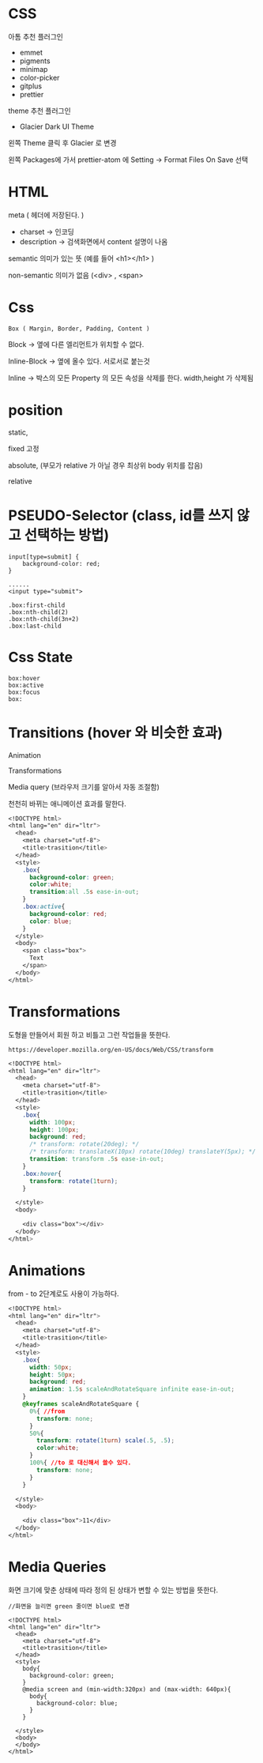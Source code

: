 # CSS

아톰 추천 플러그인

* emmet
* pigments
* minimap
* color-picker
* gitplus
* prettier

theme 추천 플러그인

* Glacier Dark UI Theme

왼쪽 Theme 클릭 후 Glacier 로 변경

왼쪽 Packages에 가서 prettier-atom 에 Setting -&gt; Format Files On Save 선택

# HTML

meta \( 헤더에 저장된다. \)

* charset -&gt; 인코딩
* description -&gt; 검색화면에서 content 설명이 나옴

semantic 의미가 있는 뜻 \(예를 들어 &lt;h1&gt;&lt;/h1&gt; \)

non-semantic 의미가 없음 \(&lt;div&gt; , &lt;span&gt;

# Css

`Box ( Margin, Border, Padding, Content )`

Block -&gt; 옆에 다른 엘리먼트가 위치할 수 없다.

Inline-Block -&gt; 옆에 올수 있다. 서로서로 붙는것

Inline -&gt; 박스의 모든 Property 의 모든 속성을 삭제를 한다. width,height 가 삭제됨

# position

static,

fixed 고정

absolute, \(부모가 relative 가 아닐 경우 최상위 body 위치를 잡음\)

relative

# PSEUDO-Selector \(class, id를 쓰지 않고 선택하는 방법\)

```
input[type=submit] {
    background-color: red;
}

......
<input type="submit">
```

```
.box:first-child 
.box:nth-child(2)
.box:nth-child(3n+2)
.box:last-child
```

# Css State

```
box:hover
box:active
box:focus
box:
```

# Transitions \(hover 와 비슷한 효과\)

Animation

Transformations

Media query \(브라우저 크기를 알아서 자동 조절함\)

천천히 바뀌는 애니메이션 효과를 말한다.

```css
<!DOCTYPE html>
<html lang="en" dir="ltr">
  <head>
    <meta charset="utf-8">
    <title>trasition</title>
  </head>
  <style>
    .box{
      background-color: green;
      color:white;
      transition:all .5s ease-in-out;
    }
    .box:active{
      background-color: red;
      color: blue;
    }
  </style>
  <body>
    <span class="box">
      Text
    </span>
  </body>
</html>
```

# Transformations

도형을 만들어서 회원 하고 비틀고 그런 작업들을 뜻한다.

```
https://developer.mozilla.org/en-US/docs/Web/CSS/transform
```

```css
<!DOCTYPE html>
<html lang="en" dir="ltr">
  <head>
    <meta charset="utf-8">
    <title>trasition</title>
  </head>
  <style>
    .box{
      width: 100px;
      height: 100px;
      background: red;
      /* transform: rotate(20deg); */
      /* transform: translateX(10px) rotate(10deg) translateY(5px); */
      transition: transform .5s ease-in-out;
    }
    .box:hover{
      transform: rotate(1turn);
    }

  </style>
  <body>

    <div class="box"></div>
  </body>
</html>
```

# Animations

from - to 2단계로도 사용이 가능하다.

```css
<!DOCTYPE html>
<html lang="en" dir="ltr">
  <head>
    <meta charset="utf-8">
    <title>trasition</title>
  </head>
  <style>
    .box{
      width: 50px;
      height: 50px;
      background: red;
      animation: 1.5s scaleAndRotateSquare infinite ease-in-out;
    }
    @keyframes scaleAndRotateSquare {
      0%{ //from
        transform: none;
      }
      50%{
        transform: rotate(1turn) scale(.5, .5);
        color:white;
      }
      100%{ //to 로 대신해서 쓸수 있다.
        transform: none;
      }
    }

  </style>
  <body>

    <div class="box">11</div>
  </body>
</html>
```

# Media Queries

화면 크기에 맞춘 상태에 따라 정의 된 상태가 변할 수 있는 방법을 뜻한다.

```
//화면을 늘리면 green 줄이면 blue로 변경
```

```
<!DOCTYPE html>
<html lang="en" dir="ltr">
  <head>
    <meta charset="utf-8">
    <title>trasition</title>
  </head>
  <style>
    body{
      background-color: green;
    }
    @media screen and (min-width:320px) and (max-width: 640px){
      body{        
        background-color: blue;
      }
    }

  </style>
  <body>
  </body>
</html>
```



